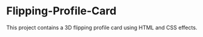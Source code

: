 # Flipping-Profile-Card
This project contains a 3D flipping profile card using HTML and CSS effects.
